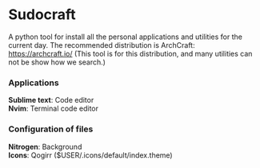 # Sudocraft
A python tool for install all the personal applications and utilities for the current day.
The recommended distribution is ArchCraft: https://archcraft.io/ (This tool is for this distribution, and many utilities can not be show how we search.)

### Applications
**Sublime text**: Code editor  
**Nvim**: Terminal code editor  

### Configuration of files
**Nitrogen**: Background  
**Icons**: Qogirr ($USER/.icons/default/index.theme)  
